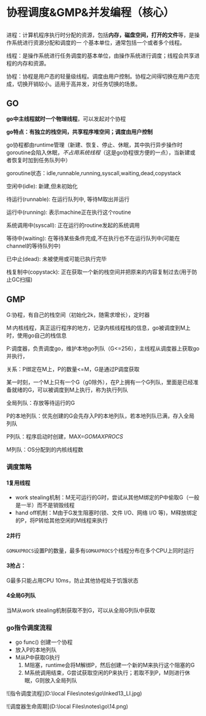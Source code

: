 # 协程调度&GMP&并发编程（核心）

## ##

进程：计算机程序执行时分配的资源，包括**内存，磁盘空间，打开的文件**等，是操作系统进行资源分配和调度的一  个基本单位，通常包括一个或者多个线程。

线程：是操作系统进行任务调度的基本单位，由操作系统进行调度；线程会共享进程的内存和资源。

协程：协程是用户态的轻量级线程。调度由用户控制。协程之间得切换在用户态完成，切换开销较小。适用于高并发，对任务切换的场景。



## GO

**go中主线程就时一个物理线程**，可以发起对个协程

**go特点：有独立的栈空间，共享程序堆空间；调度由用户控制**



go协程都由runtime管理（新建、恢复、停止、休眠，其中执行异步操作时goroutine会陷入休眠，*不占用系统线程*（这是go协程很方便的一点），当新建或者恢复时加到任务队列中）

goroutine状态：idle,runnable,running,syscall,waiting,dead,copystack

 空闲中(idle): 新建,但未初始化

 待运行(runnable): 在运行队列中, 等待M取出并运行 

运行中(running): 表示machine正在执行这个routine 

系统调用中(syscall): 正在运行的routine发起的系统调用

 等待中(waiting): 在等待某些条件完成,不在执行也不在运行队列中(可能在channel的等待队列中)

 已中止(dead): 未被使用或可能已执行完毕

 栈复制中(copystack): 正在获取一个新的栈空间并把原来的内容复制过去(用于防止GC扫描)



## GMP

G:协程，有自己的栈空间（初始化2k，随需求增长），定时器

M:内核线程，真正运行程序的地方，记录内核线程栈的信息，go被调度到M上时，使用go自己的栈信息

P:调度器，负责调度go，维护本地go列队（G<=256），主线程从调度器上获取go并执行，



关系：P绑定在M上，P的数量<=M，G是通过P调度获取

某一时刻，一个M上只有一个G（g0除外），在P上拥有一个G列队，里面是已经准备就绪的G，可以被调度到M上执行，称为执行列队



全局列队：存放等待运行的G

P的本地列队：优先创建的G会先存入P的本地列队，若本地列队已满，存入全局列队

P列队：程序启动时创建，MAX=*GOMAXPROCS*

M列队：OS分配到的内核线程数



### 调度策略

#### 1复用线程

- work stealing机制：M无可运行的G时，尝试从其他M绑定的P中偷取G（一般是一半）而不是销毁线程
- hand off机制：M由于G发生阻塞时(锁、文件 I/O、网络 I/O 等)，M释放绑定的P，将P转给其他空闲的M线程来执行

#### 2并行

`GOMAXPROCS`设置P的数量，最多有`GOMAXPROCS`个线程分布在多个CPU上同时运行

#### 3抢占：

G最多只能占用CPU 10ms，防止其他协程处于饥饿状态

#### 4全局G列队

当M从work stealing机制获取不到G，可以从全局G列队中获取



### go指令调度流程

- go func() 创建一个协程
- 放入P的本地列队
- M从P中获取G执行
  1. M阻塞，runtime会将M解绑P，然后创建一个新的M来执行这个阻塞的G
  2. M系统调用结束，G尝试获取空闲的P来执行；若取不到P，M则进行休眠，G则放入全局列队



![指令调度流程](D:\local Files\notes\go\Inked13_LI.jpg)

![调度器生命周期](D:\local Files\notes\go\14.png)